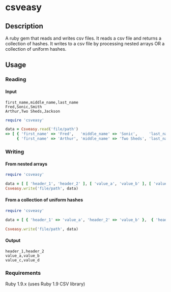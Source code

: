 # csveasy

## Description
A ruby gem that reads and writes csv files. It reads a csv file and returns a collection 
of hashes. It writes to a csv file by processing nested arrays OR a collection of uniform hashes.

## Usage

### Reading 
#### Input
```
first_name,middle_name,last_name
Fred,Sonic,Smith
Arthur,Two Sheds,Jackson
```

```ruby
require 'csveasy'  

data = Csveasy.read('file/path')  
=> [ { 'first_name' => 'Fred',   'middle_name' => 'Sonic',     'last_name' => 'Smith' }, 
     { 'first_name' => 'Arthur', 'middle_name' => 'Two Sheds', 'last_name' => 'Jackson' } ]
```

### Writing
#### From nested arrays
```ruby
require 'csveasy'  

data = [ [ 'header_1', 'header_2' ], [ 'value_a', 'value_b' ], [ 'value_c', 'value_d' ] ]
Csveasy.write('file/path', data)
```
#### From a collection of uniform hashes
```ruby
require 'csveasy'  

data = [ { 'header_1' => 'value_a', 'header_2' => 'value_b' },  { 'header_1' => 'value_c', 'header_2' => 'value_d' } ]

Csveasy.write('file/path', data)
```
#### Output
```
header_1,header_2
value_a,value_b
value_c,value_d
```

### Requirements
Ruby 1.9.x (uses Ruby 1.9 CSV library)
